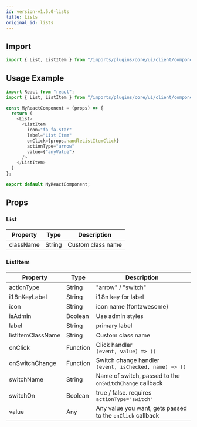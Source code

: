```yaml
---
id: version-v1.5.0-lists
title: Lists
original_id: lists
---
```

    
## Import

```javascript
import { List, ListItem } from "/imports/plugins/core/ui/client/components";
```

## Usage Example

```javascript
import React from "react";
import { List, ListItem } from "/imports/plugins/core/ui/client/components";

const MyReactComponent = (props) => {
  return (
    <List>
      <ListItem
        icon="fa fa-star"
        label="List Item"
        onClick={props.handleListItemClick}
        actionType="arrow"
        value={"anyValue"}
      />
    </ListItem>
  )
};

export default MyReactComponent;
```

## Props

### List

| Property  | Type   | Description       |
| --------- | ------ | ----------------- |
| className | String | Custom class name |

### ListItem

| Property          | Type     | Description                                                   |
| ----------------- | -------- | ------------------------------------------------------------- |
| actionType        | String   | "arrow" / "switch"                                            |
| i18nKeyLabel      | String   | i18n key for label                                            |
| icon              | String   | icon name (fontawesome)                                       |
| isAdmin           | Boolean  | Use admin styles                                              |
| label             | String   | primary label                                                 |
| listItemClassName | String   | Custom class name                                             |
| onClick           | Function | Click handler<br> `(event, value) => ()`                   |
| onSwitchChange    | Function | Switch change handler<br> `(event, isChecked, name) => ()` |
| switchName        | String   | Name of switch, passed to the `onSwitchChange` callback       |
| switchOn          | Boolean  | true / false. requires `actionType="switch"`                  |
| value             | Any      | Any value you want, gets passed to the `onClick` callback     |
